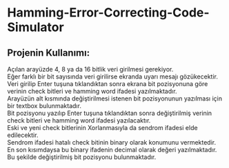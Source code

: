 # Hamming-Error-Correcting-Code-Simulator   

## Projenin Kullanımı:   

Açılan arayüzde 4, 8 ya da 16 bitlik veri girilmesi gerekiyor.      
Eğer farklı bir bit sayısında veri girilirse ekranda uyarı mesajı gözükecektir.     
Veri girilip Enter tuşuna tıklandıktan sonra ekrana bit pozisyonuna göre verinin check bitleri ve hamming word ifadesi yazılmaktadır.    
Arayüzün alt kısmında değiştirilmesi istenen  bit pozisyonunun yazılması için bir textbox bulunmaktadır.    
Bit pozisyonu yazılıp Enter tuşuna tıklandıktan sonra değiştirilmiş verinin check bitleri ve hamming word ifadesi yazılacaktır.   
Eski ve yeni check bitlerinin Xorlanmasıyla da sendrom ifadesi elde edilecektir.   
Sendrom ifadesi hatalı check bitinin binary olarak konumunu vermektedir.     
En son kısımdaysa bu binary ifadenin decimal olarak değeri yazılmaktadır.   
Bu şekilde değiştirilmiş bit pozisyonu bulunmaktadır.  
